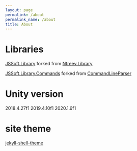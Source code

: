 ```yaml
---
layout: page
permalink: /about
permalink_name: /about
title: About
---
```


# Libraries

[JSSoft.Library](https://github.com/s2quake/JSSoft.Library) forked from [Ntreev.Library](https://github.com/NtreevSoft/Ntreev.Library)

[JSSoft.Library.Commands](https://github.com/s2quake/JSSoft.Library.Commands) forked from [CommandLineParser](https://github.com/NtreevSoft/CommandLineParser)

# Unity version

2018.4.27f1
2019.4.10f1
2020.1.6f1

# site theme

[jekyll-shell-theme](https://github.com/tareqdandachi/jekyll-shell-theme)
